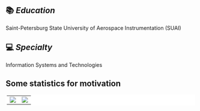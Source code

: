 <!--
**BobbyGoop/BobbyGoop** is a ✨ _special_ ✨ repository because its `README.md` (this file) appears on your GitHub profile.

Here are some ideas to get you started:

- 🔭 I’m currently working on ...
- 🌱 I’m currently learning ...
- 👯 I’m looking to collaborate on ...
- 🤔 I’m looking for help with ...
- 💬 Ask me about ...
- 📫 How to reach me: ...
- 😄 Pronouns: ...
- ⚡ Fun fact: ...
-->
## 📚 ***Education***
Saint-Petersburg State University of Aerospace Instrumentation (SUAI)

## 💻 ***Specialty***
Information Systems and Technologies

## Some statistics for motivation
<!--
![Ivan Svezhenin's GitHub stats](https://github-readme-stats.vercel.app/api?username=BobbyGoop&count_private=True&hide_border=True)   ![Top Langs](https://github-readme-stats.vercel.app/api/top-langs/?username=BobbyGoop&langs_count=8&layout=compact&hide_border=True)
<br />
-->
<table bgcolor = "#ffffff" bordercolor = "#ffffff" width = 100%>
   <tr>
    <td valign="top" align ="center" width = 50%>
     <a href = "https://github-readme-stats.vercel.app/api?username=BobbyGoop&count_private=True&line_height=5">
        <img src = "https://github-readme-stats.vercel.app/api?username=BobbyGoop&count_private=True">
      </a>
     </td>
    <td valign="top" align ="center" width = 50% >
      <a href ="https://github-readme-stats.vercel.app/api/top-langs/?username=BobbyGoop&langs_count=8&layout=compact">
        <img src = "https://github-readme-stats.vercel.app/api/top-langs/?username=BobbyGoop&langs_count=8&layout=compact&card_width=5">
      </a>
     </td>
   </tr>
</table> 
